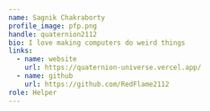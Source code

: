 ```yaml
---
name: Sagnik Chakraborty
profile_image: pfp.png
handle: quaternion2112
bio: I love making computers do weird things
links:
  - name: website
    url: https://quaternion-universe.vercel.app/
  - name: github
    url: https://github.com/RedFlame2112
role: Helper
---
```

